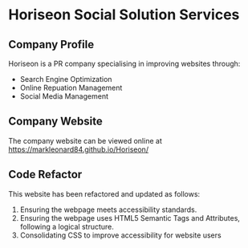 # **Horiseon Social Solution Services**

## Company Profile

Horiseon is a PR company specialising in improving websites through:
- Search Engine Optimization
- Online Repuation Management
- Social Media Management

## Company Website

The company website can be viewed online at 
https://markleonard84.github.io/Horiseon/

## Code Refactor

This website has been refactored and updated as follows:

1. Ensuring the webpage meets accessibility standards.
1. Ensuring the webpage uses HTML5 Semantic Tags and Attributes, following a logical structure.
1. Consolidating CSS to improve accessibility for website users

